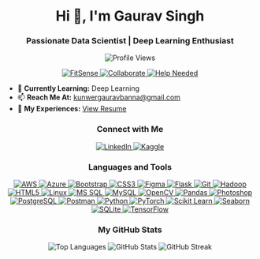 <h1 align="center">Hi 👋, I'm Gaurav Singh</h1>
<h3 align="center">Passionate Data Scientist | Deep Learning Enthusiast</h3>

<p align="center">
  <img src="https://komarev.com/ghpvc/?username=codewithgauravrajput&label=Profile%20views&color=0e75b6&style=flat" alt="Profile Views"/>
</p>

<p align="center">
  <a href="https://github.com/CodeWithGauravRajput/FitSense--Your_Smart_Fitness_Partner" target="_blank">
    <img src="https://img.shields.io/badge/Current_Project-FitSense-brightgreen" alt="FitSense"/>
  </a>
  <a href="https://github.com/CodeWithGauravRajput/FitSense--Your_Smart_Fitness_Partner" target="_blank">
    <img src="https://img.shields.io/badge/Looking_For_Collaborators-FitSense-blue" alt="Collaborate"/>
  </a>
  <a href="https://github.com/CodeWithGauravRajput/FitSense--Your_Smart_Fitness_Partner" target="_blank">
    <img src="https://img.shields.io/badge/Help_Wanted-FitSense-red" alt="Help Needed"/>
  </a>
</p>

- 🌱 **Currently Learning:** Deep Learning
- 📫 **Reach Me At:** [kunwergauravbanna@gmail.com](mailto:kunwergauravbanna@gmail.com)
- 📝 **My Experiences:** [View Resume](https://ivory-elysee-20.tiiny.site)

<h3 align="center">Connect with Me</h3>
<p align="center">
  <a href="https://linkedin.com/in/gaurav-singh" target="_blank">
    <img src="https://img.shields.io/badge/LinkedIn-Connect-blue?logo=linkedin" alt="LinkedIn"/>
  </a>
  <a href="https://kaggle.com/gaurav-singh" target="_blank">
    <img src="https://img.shields.io/badge/Kaggle-Profile-blue?logo=kaggle" alt="Kaggle"/>
  </a>
</p>

<h3 align="center">Languages and Tools</h3>
<p align="center">
  <a href="https://aws.amazon.com" target="_blank" rel="noreferrer">
    <img src="https://img.shields.io/badge/AWS-232F3E?logo=amazonaws" alt="AWS"/>
  </a>
  <a href="https://azure.microsoft.com/en-in/" target="_blank" rel="noreferrer">
    <img src="https://img.shields.io/badge/Azure-0078D4?logo=microsoft-azure" alt="Azure"/>
  </a>
  <a href="https://getbootstrap.com" target="_blank" rel="noreferrer">
    <img src="https://img.shields.io/badge/Bootstrap-563D7C?logo=bootstrap" alt="Bootstrap"/>
  </a>
  <a href="https://www.w3schools.com/css/" target="_blank" rel="noreferrer">
    <img src="https://img.shields.io/badge/CSS3-1572B6?logo=css3" alt="CSS3"/>
  </a>
  <a href="https://www.figma.com/" target="_blank" rel="noreferrer">
    <img src="https://img.shields.io/badge/Figma-F24E1E?logo=figma" alt="Figma"/>
  </a>
  <a href="https://flask.palletsprojects.com/" target="_blank" rel="noreferrer">
    <img src="https://img.shields.io/badge/Flask-000000?logo=flask" alt="Flask"/>
  </a>
  <a href="https://git-scm.com/" target="_blank" rel="noreferrer">
    <img src="https://img.shields.io/badge/Git-F05032?logo=git" alt="Git"/>
  </a>
  <a href="https://hadoop.apache.org/" target="_blank" rel="noreferrer">
    <img src="https://img.shields.io/badge/Hadoop-66CC99?logo=apache-hadoop" alt="Hadoop"/>
  </a>
  <a href="https://www.w3.org/html/" target="_blank" rel="noreferrer">
    <img src="https://img.shields.io/badge/HTML5-E34F26?logo=html5" alt="HTML5"/>
  </a>
  <a href="https://www.linux.org/" target="_blank" rel="noreferrer">
    <img src="https://img.shields.io/badge/Linux-FCC624?logo=linux" alt="Linux"/>
  </a>
  <a href="https://www.microsoft.com/en-us/sql-server" target="_blank" rel="noreferrer">
    <img src="https://img.shields.io/badge/MS_SQL_Server-CC2927?logo=microsoft-sql-server" alt="MS SQL"/>
  </a>
  <a href="https://www.mysql.com/" target="_blank" rel="noreferrer">
    <img src="https://img.shields.io/badge/MySQL-4479A1?logo=mysql" alt="MySQL"/>
  </a>
  <a href="https://opencv.org/" target="_blank" rel="noreferrer">
    <img src="https://img.shields.io/badge/OpenCV-5C3EE8?logo=opencv" alt="OpenCV"/>
  </a>
  <a href="https://pandas.pydata.org/" target="_blank" rel="noreferrer">
    <img src="https://img.shields.io/badge/Pandas-150458?logo=pandas" alt="Pandas"/>
  </a>
  <a href="https://www.photoshop.com/en" target="_blank" rel="noreferrer">
    <img src="https://img.shields.io/badge/Photoshop-31A8FF?logo=adobe-photoshop" alt="Photoshop"/>
  </a>
  <a href="https://www.postgresql.org" target="_blank" rel="noreferrer">
    <img src="https://img.shields.io/badge/PostgreSQL-336791?logo=postgresql" alt="PostgreSQL"/>
  </a>
  <a href="https://postman.com" target="_blank" rel="noreferrer">
    <img src="https://img.shields.io/badge/Postman-FF6C37?logo=postman" alt="Postman"/>
  </a>
  <a href="https://www.python.org" target="_blank" rel="noreferrer">
    <img src="https://img.shields.io/badge/Python-3776AB?logo=python" alt="Python"/>
  </a>
  <a href="https://pytorch.org/" target="_blank" rel="noreferrer">
    <img src="https://img.shields.io/badge/PyTorch-EE4C2C?logo=pytorch" alt="PyTorch"/>
  </a>
  <a href="https://scikit-learn.org/" target="_blank" rel="noreferrer">
    <img src="https://img.shields.io/badge/Scikit_Learn-F7931E?logo=scikit-learn" alt="Scikit Learn"/>
  </a>
  <a href="https://seaborn.pydata.org/" target="_blank" rel="noreferrer">
    <img src="https://img.shields.io/badge/Seaborn-9D72A6?logo=seaborn" alt="Seaborn"/>
  </a>
  <a href="https://www.sqlite.org/" target="_blank" rel="noreferrer">
    <img src="https://img.shields.io/badge/SQLite-003B57?logo=sqlite" alt="SQLite"/>
  </a>
  <a href="https://www.tensorflow.org" target="_blank" rel="noreferrer">
    <img src="https://img.shields.io/badge/TensorFlow-FF6F00?logo=tensorflow" alt="TensorFlow"/>
  </a>
</p>

<h3 align="center">My GitHub Stats</h3>
<p align="center">
  <img src="https://github-readme-stats.vercel.app/api/top-langs?username=codewithgauravrajput&show_icons=true&locale=en&layout=compact" alt="Top Languages"/>
  <img src="https://github-readme-stats.vercel.app/api?username=codewithgauravrajput&show_icons=true&locale=en" alt="GitHub Stats"/>
  <img src="https://github-readme-streak-stats.herokuapp.com/?user=codewithgauravrajput&" alt="GitHub Streak"/>
</p>
